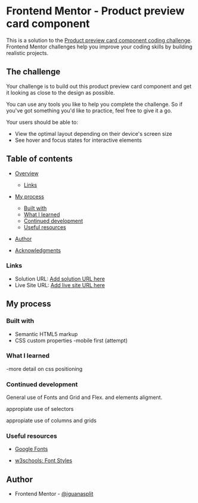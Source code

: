 # Frontend Mentor - Product preview card component



This is a solution to the [Product preview card component coding challenge](https://www.frontendmentor.io/challenges/qr-code-component-iux_sIO_H). Frontend Mentor challenges help you improve your coding skills by building realistic projects. 

## The challenge

Your challenge is to build out this product preview card component and get it looking as close to the design as possible.

You can use any tools you like to help you complete the challenge. So if you've got something you'd like to practice, feel free to give it a go.

Your users should be able to:

- View the optimal layout depending on their device's screen size
- See hover and focus states for interactive elements


## Table of contents

- [Overview](#overview)

  - [Links](#links)
- [My process](#my-process)
  - [Built with](#built-with)
  - [What I learned](#what-i-learned)
  - [Continued development](#continued-development)
  - [Useful resources](#useful-resources)
- [Author](#author)
- [Acknowledgments](#acknowledgments)


### Links

- Solution URL: [Add solution URL here](https://your-solution-url.com)
- Live Site URL: [Add live site URL here](https://your-live-site-url.com)

## My process

### Built with

- Semantic HTML5 markup
- CSS custom properties
-mobile first (attempt)




### What I learned

-more detail on css positioning


### Continued development

General use of Fonts and Grid and Flex. and elements aligment.

appropiate use of selectors

appropiate use of columns and grids



### Useful resources

- [Google Fonts](https://developers.google.com/fonts/docs/getting_started?hl=en) 

- [w3schools: Font Styles ](https://www.w3schools.com/css/css_font_style.asp)


## Author

- Frontend Mentor - [@iguanasplit](https://www.frontendmentor.io/profile/iguanasplit)
